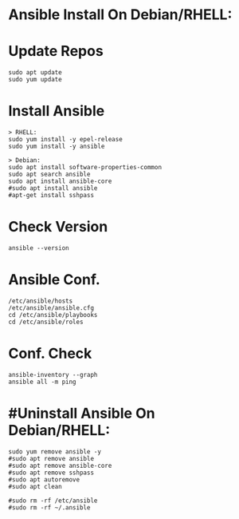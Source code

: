 # Ansible Install On Debian/RHELL:

# Update Repos
```
sudo apt update
sudo yum update
```
# Install Ansible
```
> RHELL:
sudo yum install -y epel-release
sudo yum install -y ansible

> Debian:
sudo apt install software-properties-common
sudo apt search ansible
sudo apt install ansible-core
#sudo apt install ansible
#apt-get install sshpass
```
# Check Version
```
ansible --version
```
# Ansible Conf.
```
/etc/ansible/hosts
/etc/ansible/ansible.cfg
cd /etc/ansible/playbooks
cd /etc/ansible/roles
```
# Conf. Check
```
ansible-inventory --graph
ansible all -m ping
```
# #Uninstall Ansible On Debian/RHELL:
```
sudo yum remove ansible -y
#sudo apt remove ansible
#sudo apt remove ansible-core
#sudo apt remove sshpass
#sudo apt autoremove
#sudo apt clean

#sudo rm -rf /etc/ansible
#sudo rm -rf ~/.ansible
```
